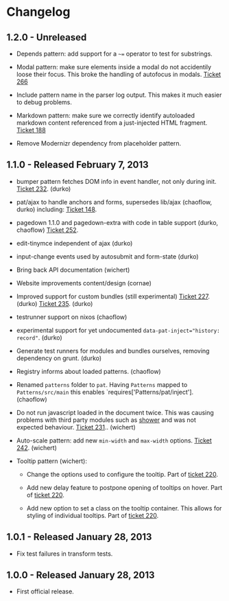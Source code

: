 # Changelog

## 1.2.0 - Unreleased

- Depends pattern: add support for a `~=` operator to test for substrings.

- Modal pattern: make sure elements inside a modal do not accidentily loose
  their focus. This broke the handling of autofocus in modals.
  [Ticket 266](https://github.com/Patternslib/Patterns/issues/266)

- Include pattern name in the parser log output. This makes it much easier to
  debug problems.

- Markdown pattern: make sure we correctly identify autoloaded markdown content
  referenced from a just-injected HTML fragment.
  [Ticket 188](https://github.com/Patternslib/Patterns/issues/188)

- Remove Modernizr dependency from placeholder pattern.


## 1.1.0 - Released February 7, 2013

- bumper pattern fetches DOM info in event handler, not only during init.
  [Ticket 232](https://github.com/Patternslib/Patterns/issues/232). (durko)

- pat/ajax to handle anchors and forms, supersedes lib/ajax (chaoflow, durko)
  including:
  [Ticket 148](https://github.com/Patternslib/Patterns/issues/148).

- pagedown 1.1.0 and pagedown-extra with code in table support (durko,
  chaoflow)
  [Ticket 252](https://github.com/Patternslib/Patterns/issues/252).

- edit-tinymce independent of ajax (durko)

- input-change events used by autosubmit and form-state (durko)

- Bring back API documentation (wichert)

- Website improvements content/design (cornae)

- Improved support for custom bundles (still experimental)
  [Ticket 227](https://github.com/Patternslib/Patterns/issues/227). (durko)
  [Ticket 235](https://github.com/Patternslib/Patterns/issues/235). (durko)

- testrunner support on nixos (chaoflow)

- experimental support for yet undocumented `data-pat-inject="history:
  record"`. (durko)

- Generate test runners for modules and bundles ourselves, removing
  dependency on grunt. (durko)

- Registry informs about loaded patterns. (chaoflow)

- Renamed `patterns` folder to `pat`. Having `Patterns` mapped to
  `Patterns/src/main` this enables `requires['Patterns/pat/inject']. (chaoflow)

- Do not run javascript loaded in the document twice. This was causing
  problems with third party modules such as [shower](http://shwr.me/)
  and was not expected behaviour. [Ticket
  231](https://github.com/Patternslib/Patterns/issues/231).. (wichert)

- Auto-scale pattern: add new `min-width` and `max-width` options.
  [Ticket 242](https://github.com/Patternslib/Patterns/issues/242).
  (wichert)

- Tooltip pattern (wichert):

  - Change the options used to configure the tooltip. Part of
    [ticket 220](https://github.com/Patternslib/Patterns/issues/220).

  - Add new delay feature to postpone opening of tooltips on hover. Part of
    [ticket 220](https://github.com/Patternslib/Patterns/issues/220).

  - Add new option to set a class on the tooltip container. This allows for
    styling of individual tooltips. Part of
    [ticket 220](https://github.com/Patternslib/Patterns/issues/220).


## 1.0.1 - Released January 28, 2013

- Fix test failures in transform tests.


## 1.0.0 - Released January 28, 2013

- First official release.

